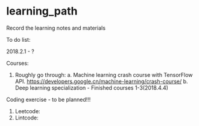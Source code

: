 # learning_path
Record the learning notes and materials

To do list:

2018.2.1 - ?

Courses:
1. Roughly go through:
    a. Machine learning crash course with TensorFlow API. https://developers.google.cn/machine-learning/crash-course/
    b. Deep learning specialization - Finished courses 1-3(2018.4.4)
    
Coding exercise - to be planned!!!
 1. Leetcode:
 2. Lintcode:
